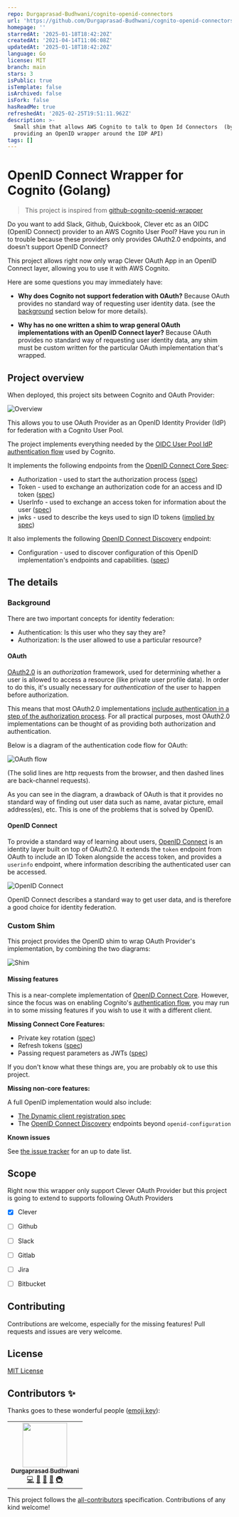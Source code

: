 ```yaml
---
repo: Durgaprasad-Budhwani/cognito-openid-connectors
url: 'https://github.com/Durgaprasad-Budhwani/cognito-openid-connectors'
homepage: ''
starredAt: '2025-01-18T18:42:20Z'
createdAt: '2021-04-14T11:06:08Z'
updatedAt: '2025-01-18T18:42:20Z'
language: Go
license: MIT
branch: main
stars: 3
isPublic: true
isTemplate: false
isArchived: false
isFork: false
hasReadMe: true
refreshedAt: '2025-02-25T19:51:11.962Z'
description: >-
  Small shim that allows AWS Cognito to talk to Open Id Connectors  (by
  providing an OpenID wrapper around the IDP API)
tags: []
---
```


# OpenID Connect Wrapper for Cognito (Golang)

> This project is inspired from [github-cognito-openid-wrapper](https://github.com/TimothyJones/github-cognito-openid-wrapper)

Do you want to add Slack, Github, Quickbook, Clever etc as an OIDC (OpenID Connect) provider to an AWS Cognito User Pool?
Have you run in to trouble because these providers only provides OAuth2.0 endpoints, and doesn't support OpenID Connect?

This project allows right now only wrap Clever OAuth App in an OpenID Connect layer, allowing you to use it with AWS Cognito.

Here are some questions you may immediately have:

- **Why does Cognito not support federation with OAuth?** Because OAuth provides
  no standard way of requesting user identity data. (see the [background](#background)
  section below for more details).

- **Why has no one written a shim to wrap general OAuth implementations with an
  OpenID Connect layer?** Because OAuth provides no standard way of requesting
  user identity data, any shim must be custom written for the particular OAuth
  implementation that's wrapped.

## Project overview

When deployed, this project sits between Cognito and OAuth Provider:

![Overview](docs/overview.png)

This allows you to use OAuth Provider as an OpenID Identity Provider (IdP) for federation with a Cognito User Pool.

The project implements everything needed by the [OIDC User Pool IdP authentication flow](https://docs.aws.amazon.com/cognito/latest/developerguide/cognito-user-pools-oidc-flow.html) used by Cognito.

It implements the following endpoints from the
[OpenID Connect Core Spec](https://openid.net/specs/openid-connect-core-1_0.html):

- Authorization - used to start the authorization process ([spec](https://openid.net/specs/openid-connect-core-1_0.html#AuthorizationEndpoint))
- Token - used to exchange an authorization code for an access and ID token ([spec](https://openid.net/specs/openid-connect-core-1_0.html#TokenEndpoint))
- UserInfo - used to exchange an access token for information about the user ([spec](https://openid.net/specs/openid-connect-core-1_0.html#UserInfo))
- jwks - used to describe the keys used to sign ID tokens ([implied by spec](https://openid.net/specs/openid-connect-discovery-1_0.html#ProviderMetadata))

It also implements the following [OpenID Connect Discovery](https://openid.net/specs/openid-connect-discovery-1_0.html) endpoint:

- Configuration - used to discover configuration of this OpenID implementation's
  endpoints and capabilities. ([spec](https://openid.net/specs/openid-connect-discovery-1_0.html#ProviderConfig))

## The details

### Background

There are two important concepts for identity federation:

- Authentication: Is this user who they say they are?
- Authorization: Is the user allowed to use a particular resource?

#### OAuth

[OAuth2.0](https://tools.ietf.org/html/rfc6749) is an _authorization_ framework,
used for determining whether a user is allowed to access a resource (like
private user profile data). In order to do this, it's usually necessary for
_authentication_ of the user to happen before authorization.

This means that most OAuth2.0 implementations [include authentication in a step of the authorization process](https://medium.com/@darutk/new-architecture-of-oauth-2-0-and-openid-connect-implementation-18f408f9338d).
For all practical purposes, most OAuth2.0 implementations can
be thought of as providing both authorization and authentication.

Below is a diagram of the authentication code flow for OAuth:

![OAuth flow](docs/oauth-flow.png)

(The solid lines are http requests from the browser, and then dashed lines are
back-channel requests).

As you can see in the diagram, a drawback of OAuth is that it provides no
standard way of finding out user data such as name, avatar picture, email
address(es), etc. This is one of the problems that is solved by OpenID.

#### OpenID Connect

To provide a standard way of learning about users,
[OpenID Connect](https://openid.net/connect/) is an identity layer built on top
of OAuth2.0. It extends the `token` endpoint from OAuth to include an ID Token
alongside the access token, and provides a `userinfo` endpoint, where information
describing the authenticated user can be accessed.

![OpenID Connect](docs/openid-flow.png)

OpenID Connect describes a standard way to get user data, and is therefore a good choice
for identity federation.

### Custom Shim

This project provides the OpenID shim to wrap OAuth Provider's implementation, by combining the two diagrams:

![Shim](docs/Shim.png)

#### Missing features

This is a near-complete implementation of [OpenID Connect Core](https://openid.net/specs/openid-connect-core-1_0.html).
However, since the focus was on enabling Cognito's [authentication flow](https://docs.aws.amazon.com/cognito/latest/developerguide/cognito-user-pools-oidc-flow.html),
you may run in to some missing features if you wish to use it with a different
client.

**Missing Connect Core Features:**

- Private key rotation ([spec](https://openid.net/specs/openid-connect-core-1_0.html#RotateSigKeys))
- Refresh tokens ([spec](https://openid.net/specs/openid-connect-core-1_0.html#RefreshTokens))
- Passing request parameters as JWTs ([spec](https://openid.net/specs/openid-connect-core-1_0.html#JWTRequests))

If you don't know what these things are, you are probably ok to use this project.

**Missing non-core features:**

A full OpenID implementation would also include:

- [The Dynamic client registration spec](https://openid.net/specs/openid-connect-registration-1_0.html)
- The [OpenID Connect Discovery](https://openid.net/specs/openid-connect-discovery-1_0.html) endpoints beyond `openid-configuration`

**Known issues**

See [the issue tracker](https://github.com/Durgaprasad-Budhwani/cognito-openid-connectors/issues) for an up to date list.

## Scope

Right now this wrapper only support Clever OAuth Provider but this project is going to extend to supports following OAuth Providers

- [X] Clever
- [ ] Github
- [ ] Slack
- [ ] Gitlab
- [ ] Jira
- [ ] Bitbucket


## Contributing

Contributions are welcome, especially for the missing features! Pull requests and issues are very welcome.

## License

[MIT License](LICENSE)

## Contributors ✨

Thanks goes to these wonderful people ([emoji key](https://allcontributors.org/docs/en/emoji-key)):
<!-- ALL-CONTRIBUTORS-LIST:START - Do not remove or modify this section -->
<!-- prettier-ignore-start -->
<!-- markdownlint-disable -->
<table>
  <tr>
    <td align="center"><a href="https://github.com/Durgaprasad-Budhwani"><img src="https://avatars.githubusercontent.com/u/993962?v=4" width="100px;" alt=""/><br /><sub><b>Durgaprasad Budhwani</b></sub></a><br /><a href="https://github.com/Durgaprasad-Budhwani/cognito-openid-connectors/commits?author=Durgaprasad-Budhwani" title="Code">💻</a> <a href="https://github.com/Durgaprasad-Budhwani/cognito-openid-connectors/commits?author=Durgaprasad-Budhwani" title="Documentation">📖</a> <a href="#maintenance-Durgaprasad-Budhwani" title="Maintenance">🚧</a> <a href="#question-Durgaprasad-Budhwani" title="Answering Questions">💬</a> <a href="#infra-Durgaprasad-Budhwani" title="Infrastructure (Hosting, Build-Tools, etc)">🚇</a></td>
  </tr>
</table>

<!-- markdownlint-restore -->
<!-- prettier-ignore-end -->
<!-- ALL-CONTRIBUTORS-LIST:END -->

<!-- ALL-CONTRIBUTORS-LIST:START - Do not remove or modify this section -->
<!-- prettier-ignore-start -->
<!-- markdownlint-disable -->
<!-- markdownlint-restore -->
<!-- prettier-ignore-end -->
<!-- ALL-CONTRIBUTORS-LIST:END -->

This project follows the [all-contributors](https://github.com/all-contributors/all-contributors) specification. Contributions of any kind welcome!
